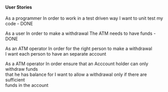 #### User Stories

As a programmer 
In order to work in a test driven way 
I want to unit test my code - DONE


As a user 
In order to make a withdrawal 
The ATM needs to have funds - DONE


As an ATM operator
In order for the right person to make a withdrawal <br>
I want each person to have an separate account

As a ATM operator
In order ensure that an Acccount holder can only withdraw funds <br> that he has balance for I want to allow a withdrawal only if there are sufficient <br> funds in the account


